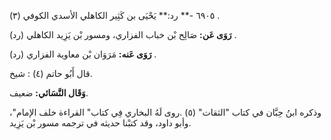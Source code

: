 ٦٩٠٥ -** رد:** يَحْيَى بن كَثِير الكاهلي الأسدي الكوفي (٣) .

**رَوَى عَن:** صَالِح بْن خباب الفزاري، ومسور بْن يَزِيد الكاهلي (رد) .

**رَوَى عَنه:** مَرَوَان بْن معاوية الفزاري (رد) .

قال أَبُو حاتم (٤) : شيخ.

**وَقَال النَّسَائي:** ضعيف.

وذكره ابنُ حِبَّان في كتاب "الثقات" (٥) .روى لَهُ البخاري فِي كتاب" القراءة خلف الإمام"، وأبو داود، وقد كتبْنا حديثه في ترجمه مسور بْن يَزِيد.